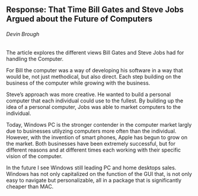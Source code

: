 Response: That Time Bill Gates and Steve Jobs Argued about the Future of Computers
------------------------------------------------------------------------
###### Devin Brough

The article explores the different views Bill Gates and Steve Jobs had for handling the Computer. 

For Bill the computer was a way of developing his software in a way that would be, not just methodical, but also direct. Each step building on the business of the computer while growing with the business.

Steve’s approach  was more creative. He wanted to build a personal computer that each individual could use to the fullest. By building up the idea  of a personal computer, Jobs was able to market computers to the individual.

Today, Windows PC is the stronger contender in the computer market largly due to businesses utilyzing computers more often than the individual. However, with the invention of smart phones, Apple has begun to grow on the market. Both businesses have been extremely successful, but for different reasons and at different times each working with their specific vision of the computer. 

In the future I see Windows still leading PC and home desktops sales. Windows has not only capitalized on the function of the GUI that, is not only easy to navigate but personalizable, all in a package that is significantly cheaper than MAC. 

